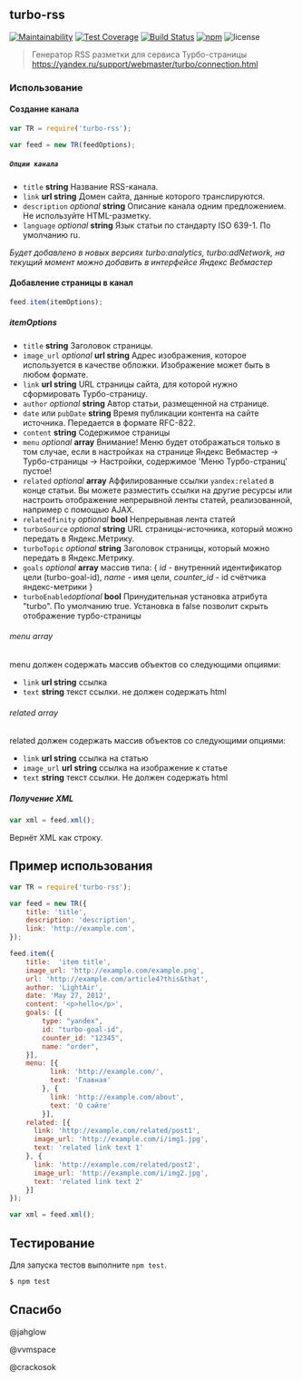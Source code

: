 ## turbo-rss

[![Maintainability](https://api.codeclimate.com/v1/badges/6525d2aabf20185b68b6/maintainability)](https://codeclimate.com/github/LightAir/turbo-rss/maintainability)
[![Test Coverage](https://api.codeclimate.com/v1/badges/6525d2aabf20185b68b6/test_coverage)](https://codeclimate.com/github/LightAir/turbo-rss/test_coverage)
[![Build Status](https://travis-ci.org/LightAir/turbo-rss.svg)](https://travis-ci.org/LightAir/turbo-rss)
[![npm](https://img.shields.io/badge/npm%20package-1.0.7-blue.svg?longCache=true&style=flat)](https://www.npmjs.com/package/turbo-rss)
![license](https://img.shields.io/packagist/l/doctrine/orm.svg?longCache=true&style=flat)

>Генератор RSS разметки для сервиса Турбо-страницы https://yandex.ru/support/webmaster/turbo/connection.html

### Использование

#### Создание канала

```js
var TR = require('turbo-rss');

var feed = new TR(feedOptions);
```

##### `Опции канала`

 * `title` **string** Название RSS-канала.
 * `link` **url string** Домен сайта, данные которого транслируются.
 * `description` _optional_ **string** Описание канала одним предложением. Не используйте HTML-разметку.
 * `language` _optional_ **string** Язык статьи по стандарту ISO 639-1. По умолчанию ru.
 
 *Будет добавлено в новых версиях turbo:analytics, turbo:adNetwork, на текущий момент можно добавить в интерфейсе Яндекс Вебмастер*
 
#### Добавление страницы в канал
```js
feed.item(itemOptions);
```

##### itemOptions

 * `title` **string** Заголовок страницы.
 * `image_url` _optional_ **url string** Адрес изображения, которое используется в качестве обложки. Изображение может быть в любом формате.
 * `link` **url string** URL страницы сайта, для которой нужно сформировать Турбо-страницу.
 * `author` _optional_  **string**  Автор статьи, размещенной на странице.
 * `date` или `pubDate` **string** Время публикации контента на сайте источника. Передается в формате RFC-822.
 * `content` **string** Содержимое страницы
 * `menu` _optional_ **array** Внимание! Меню будет отображаться только в том случае, если в настройках на странице Яндекс Вебмастер -> Турбо-страницы -> Настройки, содержимое 'Меню Турбо-страниц' пустое!
 * `related` _optional_ **array** Аффилированные ссылки `yandex:related` в конце статьи. Вы можете разместить ссылки на другие ресурсы или настроить отображение непрерывной ленты статей, реализованной, например с помощью AJAX.
 * `relatedfinity` _optional_  **bool** Непрерывная лента статей
 * `turboSource` _optional_ **string** URL страницы-источника, который можно передать в Яндекс.Метрику.
 * `turboTopic` _optional_ **string** Заголовок страницы, который можно передать в Яндекс.Метрику.
 * `goals` _optional_ **array** массив типа: { _id_ - внутренний идентификатор цели (turbo-goal-id), _name_ - имя цели, _counter_id_ - id счётчика яндекс-метрики }
 * `turboEnabled`_optional_ **bool** Принудительная установка атрибута "turbo". По умолчанию true. Установка в false позволит скрыть отображение турбо-страницы
###### menu array
  menu должен содержать массив объектов со следующими опциями:
  
  * `link` **url string** ссылка
  * `text` **string** текст ссылки. не должен содержать html
 
###### related array
  related должен содержать массив объектов со следующими опциями:
  
  * `link` **url string** ссылка на статью
  * `image_url` **url string** ссылка на изображение к статье
  * `text` **string** текст ссылки. Не должен содержать html
 
##### Получение XML

```js
var xml = feed.xml();
```
Вернёт XML как строку.

## Пример использования

```js
var TR = require('turbo-rss');

var feed = new TR({
    title: 'title',
    description: 'description',
    link: 'http://example.com',
});

feed.item({
    title:  'item title',
    image_url: 'http://example.com/example.png',
    url: 'http://example.com/article4?this&that',
    author: 'LightAir',
    date: 'May 27, 2012',
    content: '<p>hello</p>',
    goals: [{
        type: "yandex",
        id: "turbo-goal-id",
        counter_id: "12345",
        name: "order",
    }],
    menu: [{
          link: 'http://example.com/',
          text: 'Главная'
        }, {
          link: 'http://example.com/about',
          text: 'О сайте'
        }],
    related: [{
      link: 'http://example.com/related/post1',
      image_url: 'http://example.com/i/img1.jpg',
      text: 'related link text 1'
    }, {
      link: 'http://example.com/related/post2',
      image_url: 'http://example.com/i/img2.jpg',
      text: 'related link text 2'
    }]
});

var xml = feed.xml();
```

## Тестирование

Для запуска тестов выполните `npm test`.

```sh
$ npm test
```

## Спасибо

@jahglow

@vvmspace

@crackosok
